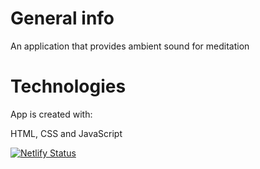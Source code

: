 # General info

An application that provides ambient sound for meditation

# Technologies

App is created with:

 HTML, CSS and JavaScript
 
 [![Netlify Status](https://api.netlify.com/api/v1/badges/9340d9f4-adc6-479d-9b7a-0957183fa0df/deploy-status)](https://app.netlify.com/sites/meditation-app-2/deploys)
